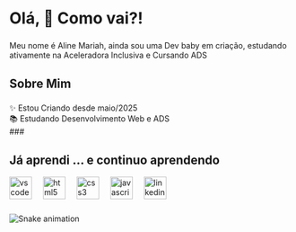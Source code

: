 <h1 align="left">Olá, 👋 Como vai?! </h1>

###

<p align="left"> Meu nome é Aline Mariah, ainda sou uma Dev baby em criação, estudando ativamente na Aceleradora Inclusiva e Cursando ADS</p>

###

<h2 align="left">Sobre Mim</h2>

###

<p align="left">✨ Estou Criando desde maio/2025 <br>📚 Estudando Desenvolvimento Web e ADS <br>
###

<h2 align="left"> Já aprendi ... e continuo aprendendo</h2>



<div align="left">
  <img src="https://cdn.jsdelivr.net/gh/devicons/devicon/icons/vscode/vscode-original.svg" height="40" alt="vscode logo"  />
  <img width="12" />
  <img src="https://cdn.jsdelivr.net/gh/devicons/devicon/icons/html5/html5-original.svg" height="40" alt="html5 logo"  />
  <img width="12" />
  <img src="https://cdn.jsdelivr.net/gh/devicons/devicon/icons/css3/css3-original.svg" height="40" alt="css3 logo"  />
  <img width="12" />
  <img src="https://cdn.jsdelivr.net/gh/devicons/devicon/icons/javascript/javascript-original.svg" height="40" alt="javascript logo"  />
  <img width="12" />
  <img src="https://cdn.jsdelivr.net/gh/devicons/devicon/icons/linkedin/linkedin-original.svg" height="40" alt="linkedin logo"  />
</div>

###

<img src="https://raw.githubusercontent.com/aalinemariah/aalinemariah/output/snake.svg" alt="Snake animation" />

